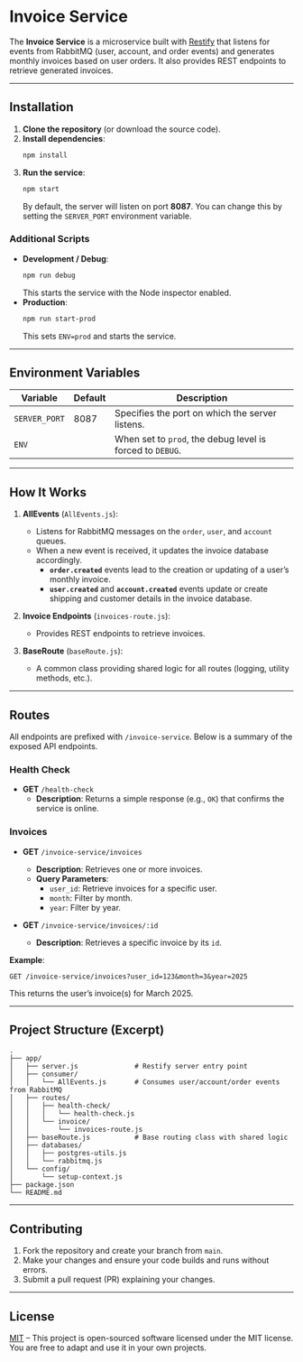 # Invoice Service

The **Invoice Service** is a microservice built with [Restify](http://restify.com/) that listens for events from RabbitMQ (user, account, and order events) and generates monthly invoices based on user orders. It also provides REST endpoints to retrieve generated invoices.

---

## Installation

1. **Clone the repository** (or download the source code).
2. **Install dependencies**:
   ```bash
   npm install
   ```
3. **Run the service**:
   ```bash
   npm start
   ```
   By default, the server will listen on port **8087**. You can change this by setting the `SERVER_PORT` environment variable.

### Additional Scripts

- **Development / Debug**:
  ```bash
  npm run debug
  ```
  This starts the service with the Node inspector enabled.
- **Production**:
  ```bash
  npm run start-prod
  ```
  This sets `ENV=prod` and starts the service.

---

## Environment Variables

| Variable       | Default | Description                                      |
|----------------|---------|--------------------------------------------------|
| `SERVER_PORT`  | 8087    | Specifies the port on which the server listens. |
| `ENV`          |         | When set to `prod`, the debug level is forced to `DEBUG`. |

---

## How It Works

1. **AllEvents** (`AllEvents.js`):
   - Listens for RabbitMQ messages on the `order`, `user`, and `account` queues.
   - When a new event is received, it updates the invoice database accordingly.
     - **`order.created`** events lead to the creation or updating of a user’s monthly invoice.
     - **`user.created`** and **`account.created`** events update or create shipping and customer details in the invoice database.

2. **Invoice Endpoints** (`invoices-route.js`):
   - Provides REST endpoints to retrieve invoices.

3. **BaseRoute** (`baseRoute.js`):
   - A common class providing shared logic for all routes (logging, utility methods, etc.).

---

## Routes

All endpoints are prefixed with `/invoice-service`. Below is a summary of the exposed API endpoints.

### Health Check

- **GET** `/health-check`
  - **Description**: Returns a simple response (e.g., `OK`) that confirms the service is online.

### Invoices

- **GET** `/invoice-service/invoices`
  - **Description**: Retrieves one or more invoices.  
  - **Query Parameters**:
    - `user_id`: Retrieve invoices for a specific user.
    - `month`: Filter by month.
    - `year`: Filter by year.

- **GET** `/invoice-service/invoices/:id`
  - **Description**: Retrieves a specific invoice by its `id`.

**Example**:
```
GET /invoice-service/invoices?user_id=123&month=3&year=2025
```
This returns the user’s invoice(s) for March 2025.

---

## Project Structure (Excerpt)

```
.
├── app/
│   ├── server.js              # Restify server entry point
│   ├── consumer/
│   │   └── AllEvents.js       # Consumes user/account/order events from RabbitMQ
│   ├── routes/
│   │   ├── health-check/
│   │   │   └── health-check.js
│   │   └── invoice/
│   │       └── invoices-route.js
│   ├── baseRoute.js           # Base routing class with shared logic
│   ├── databases/
│   │   ├── postgres-utils.js
│   │   └── rabbitmq.js
│   └── config/
│       └── setup-context.js
├── package.json
└── README.md
```

---

## Contributing

1. Fork the repository and create your branch from `main`.
2. Make your changes and ensure your code builds and runs without errors.
3. Submit a pull request (PR) explaining your changes.

---

## License

[MIT](LICENSE) – This project is open-sourced software licensed under the MIT license. You are free to adapt and use it in your own projects.
